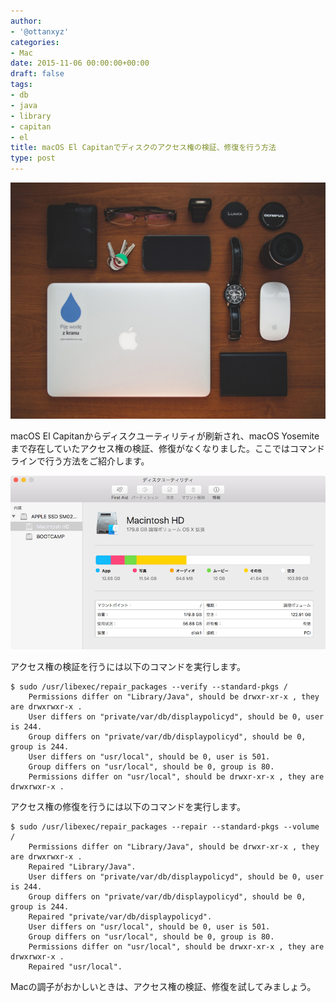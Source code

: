 ```yaml
---
author:
- '@ottanxyz'
categories:
- Mac
date: 2015-11-06 00:00:00+00:00
draft: false
tags:
- db
- java
- library
- capitan
- el
title: macOS El Capitanでディスクのアクセス権の検証、修復を行う方法
type: post
---
```


![](151106-563ca40e7a8b8-1.jpg)






macOS El Capitanからディスクユーティリティが刷新され、macOS Yosemiteまで存在していたアクセス権の検証、修復がなくなりました。ここではコマンドラインで行う方法をご紹介します。





![](151106-563ca4113ad49.png)






アクセス権の検証を行うには以下のコマンドを実行します。





    $ sudo /usr/libexec/repair_packages --verify --standard-pkgs /
    	Permissions differ on "Library/Java", should be drwxr-xr-x , they are drwxrwxr-x .
    	User differs on "private/var/db/displaypolicyd", should be 0, user is 244.
    	Group differs on "private/var/db/displaypolicyd", should be 0, group is 244.
    	User differs on "usr/local", should be 0, user is 501.
    	Group differs on "usr/local", should be 0, group is 80.
    	Permissions differ on "usr/local", should be drwxr-xr-x , they are drwxrwxr-x .






アクセス権の修復を行うには以下のコマンドを実行します。





    $ sudo /usr/libexec/repair_packages --repair --standard-pkgs --volume /
    	Permissions differ on "Library/Java", should be drwxr-xr-x , they are drwxrwxr-x .
    	Repaired "Library/Java".
    	User differs on "private/var/db/displaypolicyd", should be 0, user is 244.
    	Group differs on "private/var/db/displaypolicyd", should be 0, group is 244.
    	Repaired "private/var/db/displaypolicyd".
    	User differs on "usr/local", should be 0, user is 501.
    	Group differs on "usr/local", should be 0, group is 80.
    	Permissions differ on "usr/local", should be drwxr-xr-x , they are drwxrwxr-x .
    	Repaired "usr/local".





Macの調子がおかしいときは、アクセス権の検証、修復を試してみましょう。